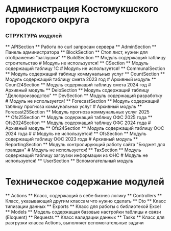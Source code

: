 # Администрация Костомукшского городского округа
### СТРУКТУРА модулей

** APISection ** Работа по curl запросам сервера
** AdminSection ** Панель администратора
** BlockSection ** Стоп лист, нужен для отображения "заглушки"
** BuildSection ** Модуль содержащий таблицу строительство                      # Модуль не используется!
** CSection ** Модуль содержащий таблицу 1С                                     # Модуль не используется!
** CommunalSection ** Модуль содержащий таблицу коммунальных услуг
** CountSection ** Модуль содержащий таблицу смета 2023 год                     # Архивный модуль
** Count24Section ** Модуль содержащий таблицу смета 2024 год                   # Архивный модуль
** DeloSection ** Модуль содержащий таблицу "Делопроизводство"
** DevSection ** Модуль содержащий разработку                                   # Модуль не используется!
** ForecastSection ** Модуль содержащий таблицу прогноза коммунальных услуг     # Архивный модуль
** Forecast25Section ** Модуль прогноза коммунальных услуг 2025   
** Ofs25Section ** Модуль содержащий таблицу ОФС 2025 года
** Ofs2024Section ** Модуль содержащий таблицу ОФС 2024 года                    # Архивный модуль
** Ofs24Section ** Модуль содержащий таблицу ОФС 2024 года                      # # Модуль не используется!
** OfsSection ** Модуль содержащий таблицу ОФС 2023 года                        # Архивный модуль
** ReportingSection ** Модуль контролирующий работу сайта "Бюджет для граждан"  # Модуль не используется!
** TaxSection ** Модуль содержащий таблицу загрузки информации из ФНС           # Модуль не используется!
** UserSection ** Вспомогательный модуль

# Техническое содержание модулей

** Actions ** Класс, содержащий в себе бизнес логику
** Controllers ** Класс, указывающий другим классам что нужно сделать
** Dto ** Класс типизации данных
** Exports ** Класс для работы с библиотекой Excel
** Models ** Модель содержащая базовые настройки таблицы и связи (Eloquent)
** Requests ** Класс валидации данных
** Tasks ** Класс для разгрузки класса Actions, выполняет вспомогательные задачи